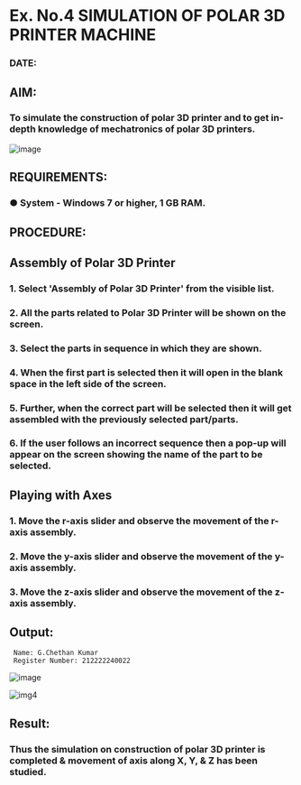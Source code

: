 # Ex. No.4 SIMULATION OF POLAR 3D PRINTER MACHINE

### DATE: 

## AIM:
### To simulate the construction of polar 3D printer and to get in-depth knowledge of mechatronics of polar 3D printers.

![image](https://github.com/Sellakumar1987/Ex.-No.-4---SIMULATION-OF-POLAR-3D-PRINTER-MACHINE/assets/113594316/b551f195-9877-49a2-99bb-a9efcfb3381a)

## REQUIREMENTS:
### ●	System - Windows 7 or higher, 1 GB RAM.

## PROCEDURE:

## Assembly of Polar 3D Printer
### 1.	Select 'Assembly of Polar 3D Printer' from the visible list.
### 2.	All the parts related to Polar 3D Printer will be shown on the screen.
### 3.	Select the parts in sequence in which they are shown.
### 4.	When the first part is selected then it will open in the blank space in the left side of the screen.
### 5.	Further, when the correct part will be selected then it will get assembled with the previously selected part/parts.
### 6.	If the user follows an incorrect sequence then a pop-up will appear on the screen showing the name of the part to be selected.

## Playing with Axes
### 1.	Move the r-axis slider and observe the movement of the r-axis assembly.
### 2.	Move the y-axis slider and observe the movement of the y-axis assembly.
### 3.	Move the z-axis slider and observe the movement of the z-axis assembly.

## Output:

```
 Name: G.Chethan Kumar
 Register Number: 212222240022
```
![image](https://github.com/Gchethankumar/Ex.-No.-4---SIMULATION-OF-POLAR-3D-PRINTER-MACHINE/assets/118348224/baadaee6-b14f-4861-958c-df4dfdd3f332)

![img4](https://github.com/Gchethankumar/Ex.-No.-4---SIMULATION-OF-POLAR-3D-PRINTER-MACHINE/assets/118348224/aaa783a7-4535-41e2-b38d-b3c4f6f9e564)

## Result: 
### Thus the simulation on construction of polar 3D printer is completed & movement of axis along X, Y, & Z has been studied.
